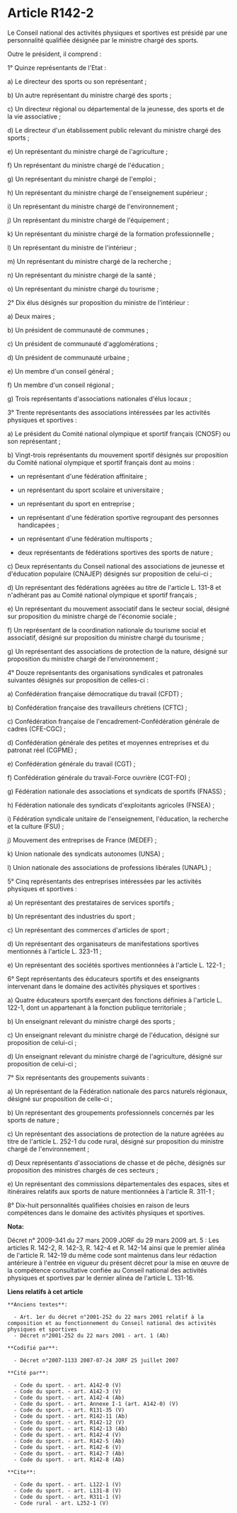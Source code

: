 # Article R142-2

Le Conseil national des activités physiques et sportives est présidé par une personnalité qualifiée désignée par le ministre
chargé des sports. 

Outre le président, il comprend : 

1° Quinze représentants de l'Etat : 

a) Le directeur des sports ou son représentant ; 

b) Un autre représentant du ministre chargé des sports ; 

c) Un directeur régional ou départemental de la jeunesse, des sports et de la vie associative ; 

d) Le directeur d'un établissement public relevant du ministre chargé des sports ; 

e) Un représentant du ministre chargé de l'agriculture ; 

f) Un représentant du ministre chargé de l'éducation ; 

g) Un représentant du ministre chargé de l'emploi ; 

h) Un représentant du ministre chargé de l'enseignement supérieur ; 

i) Un représentant du ministre chargé de l'environnement ; 

j) Un représentant du ministre chargé de l'équipement ; 

k) Un représentant du ministre chargé de la formation professionnelle ; 

l) Un représentant du ministre de l'intérieur ; 

m) Un représentant du ministre chargé de la recherche ; 

n) Un représentant du ministre chargé de la santé ; 

o) Un représentant du ministre chargé du tourisme ; 

2° Dix élus désignés sur proposition du ministre de l'intérieur : 

a) Deux maires ; 

b) Un président de communauté de communes ; 

c) Un président de communauté d'agglomérations ; 

d) Un président de communauté urbaine ; 

e) Un membre d'un conseil général ; 

f) Un membre d'un conseil régional ; 

g) Trois représentants d'associations nationales d'élus locaux ; 

3° Trente représentants des associations intéressées par les activités physiques et sportives : 

a) Le président du Comité national olympique et sportif français (CNOSF) ou son représentant ; 

b) Vingt-trois représentants du mouvement sportif désignés sur proposition du Comité national olympique et sportif français
dont au moins :

- un représentant d'une fédération affinitaire ;

- un représentant du sport scolaire et universitaire ;

- un représentant du sport en entreprise ;

- un représentant d'une fédération sportive regroupant des personnes handicapées ;

- un représentant d'une fédération multisports ;

- deux représentants de fédérations sportives des sports de nature ; 

c) Deux représentants du Conseil national des associations de jeunesse et d'éducation populaire (CNAJEP) désignés sur
proposition de celui-ci ; 

d) Un représentant des fédérations agréées au titre de l'article L. 131-8 et n'adhérant pas au Comité national olympique et
sportif français ; 

e) Un représentant du mouvement associatif dans le secteur social, désigné sur proposition du ministre chargé de l'économie
sociale ; 

f) Un représentant de la coordination nationale du tourisme social et associatif, désigné sur proposition du ministre chargé
du tourisme ; 

g) Un représentant des associations de protection de la nature, désigné sur proposition du ministre chargé de
l'environnement ; 

4° Douze représentants des organisations syndicales et patronales suivantes désignés sur proposition de celles-ci : 

a) Confédération française démocratique du travail (CFDT) ; 

b) Confédération française des travailleurs chrétiens (CFTC) ; 

c) Confédération française de l'encadrement-Confédération générale de cadres (CFE-CGC) ; 

d) Confédération générale des petites et moyennes entreprises et du patronat réel (CGPME) ; 

e) Confédération générale du travail (CGT) ; 

f) Confédération générale du travail-Force ouvrière (CGT-FO) ; 

g) Fédération nationale des associations et syndicats de sportifs (FNASS) ; 

h) Fédération nationale des syndicats d'exploitants agricoles (FNSEA) ; 

i) Fédération syndicale unitaire de l'enseignement, l'éducation, la recherche et la culture (FSU) ; 

j) Mouvement des entreprises de France (MEDEF) ; 

k) Union nationale des syndicats autonomes (UNSA) ; 

l) Union nationale des associations de professions libérales (UNAPL) ; 

5° Cinq représentants des entreprises intéressées par les activités physiques et sportives : 

a) Un représentant des prestataires de services sportifs ; 

b) Un représentant des industries du sport ; 

c) Un représentant des commerces d'articles de sport ; 

d) Un représentant des organisateurs de manifestations sportives mentionnés à l'article L. 323-11 ; 

e) Un représentant des sociétés sportives mentionnées à l'article L. 122-1 ; 

6° Sept représentants des éducateurs sportifs et des enseignants intervenant dans le domaine des activités physiques et
sportives : 

a) Quatre éducateurs sportifs exerçant des fonctions définies à l'article L. 122-1, dont un appartenant à la fonction
publique territoriale ; 

b) Un enseignant relevant du ministre chargé des sports ; 

c) Un enseignant relevant du ministre chargé de l'éducation, désigné sur proposition de celui-ci ; 

d) Un enseignant relevant du ministre chargé de l'agriculture, désigné sur proposition de celui-ci ; 

7° Six représentants des groupements suivants : 

a) Un représentant de la Fédération nationale des parcs naturels régionaux, désigné sur proposition de celle-ci ; 

b) Un représentant des groupements professionnels concernés par les sports de nature ; 

c) Un représentant des associations de protection de la nature agréées au titre de l'article L. 252-1 du code rural, désigné
sur proposition du ministre chargé de l'environnement ; 

d) Deux représentants d'associations de chasse et de pêche, désignés sur proposition des ministres chargés de ces secteurs ; 

e) Un représentant des commissions départementales des espaces, sites et itinéraires relatifs aux sports de nature
mentionnées à l'article R. 311-1 ; 

8° Dix-huit personnalités qualifiées choisies en raison de leurs compétences dans le domaine des activités physiques et
sportives.

**Nota:**

Décret n° 2009-341 du 27 mars 2009 JORF du 29 mars 2009 art. 5 : Les articles R. 142-2, R. 142-3, R. 142-4 et R. 142-14 ainsi
que le premier alinéa de l'article R. 142-19 du même code sont maintenus dans leur rédaction antérieure à l'entrée en vigueur
du présent décret pour la mise en œuvre de la compétence consultative confiée au Conseil national des activités physiques et
sportives par le dernier alinéa de l'article L. 131-16.

**Liens relatifs à cet article**

	**Anciens textes**:

	  - Art. 1er du décret n°2001-252 du 22 mars 2001 relatif à la composition et au fonctionnement du Conseil national des activités physiques et sportives
	  - Décret n°2001-252 du 22 mars 2001 - art. 1 (Ab)

	**Codifié par**:

	  - Décret n°2007-1133 2007-07-24 JORF 25 juillet 2007

	**Cité par**:

	  - Code du sport. - art. A142-0 (V)
	  - Code du sport. - art. A142-3 (V)
	  - Code du sport. - art. A142-4 (Ab)
	  - Code du sport. - art. Annexe I-1 (art. A142-0) (V)
	  - Code du sport. - art. R131-35 (V)
	  - Code du sport. - art. R142-11 (Ab)
	  - Code du sport. - art. R142-12 (V)
	  - Code du sport. - art. R142-13 (Ab)
	  - Code du sport. - art. R142-4 (V)
	  - Code du sport. - art. R142-5 (Ab)
	  - Code du sport. - art. R142-6 (V)
	  - Code du sport. - art. R142-7 (Ab)
	  - Code du sport. - art. R142-8 (Ab)

	**Cite**:

	  - Code du sport. - art. L122-1 (V)
	  - Code du sport. - art. L131-8 (V)
	  - Code du sport. - art. R311-1 (V)
	  - Code rural - art. L252-1 (V)
